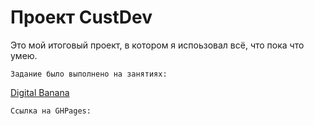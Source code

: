# Проект CustDev
Это мой итоговый проект, в котором я испоьзовал всё, что пока что умею.

```
Задание было выполнено на занятиях:
```
[Digital Banana](https://digital-banana.ru)


```
Ссылка на GHPages:
```
